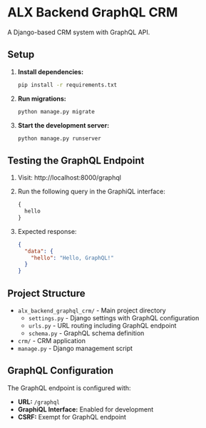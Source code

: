 # ALX Backend GraphQL CRM

A Django-based CRM system with GraphQL API.

## Setup

1. **Install dependencies:**
   ```bash
   pip install -r requirements.txt
   ```

2. **Run migrations:**
   ```bash
   python manage.py migrate
   ```

3. **Start the development server:**
   ```bash
   python manage.py runserver
   ```

## Testing the GraphQL Endpoint

1. Visit: http://localhost:8000/graphql

2. Run the following query in the GraphiQL interface:
   ```graphql
   {
     hello
   }
   ```

3. Expected response:
   ```json
   {
     "data": {
       "hello": "Hello, GraphQL!"
     }
   }
   ```

## Project Structure

- `alx_backend_graphql_crm/` - Main project directory
  - `settings.py` - Django settings with GraphQL configuration
  - `urls.py` - URL routing including GraphQL endpoint
  - `schema.py` - GraphQL schema definition
- `crm/` - CRM application
- `manage.py` - Django management script

## GraphQL Configuration

The GraphQL endpoint is configured with:
- **URL:** `/graphql`
- **GraphiQL Interface:** Enabled for development
- **CSRF:** Exempt for GraphQL endpoint
